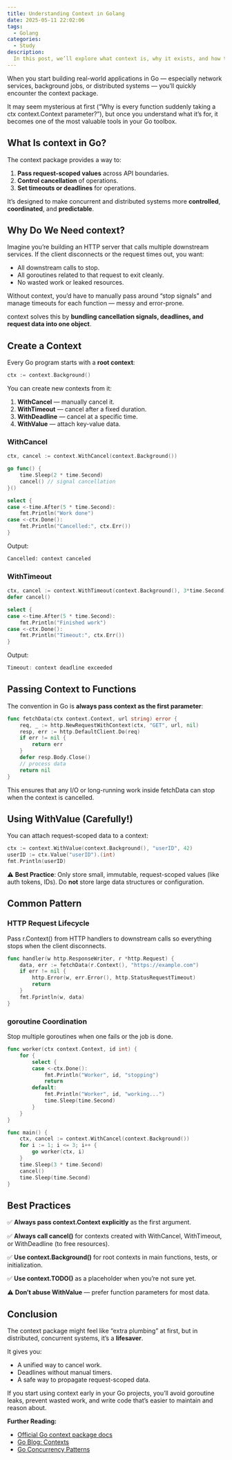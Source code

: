 ```yaml
---
title: Understanding Context in Golang
date: 2025-05-11 22:02:06
tags:
  - Golang
categories:
  - Study
description:
  In this post, we’ll explore what context is, why it exists, and how to use it effectively — with examples that are both beginner-friendly and grounded in real-world use cases.
---
```


When you start building real-world applications in Go — especially network services, background jobs, or distributed systems — you’ll quickly encounter the context package.

It may seem mysterious at first (“Why is every function suddenly taking a ctx context.Context parameter?”), but once you understand what it’s for, it becomes one of the most valuable tools in your Go toolbox.

## What Is context in Go?

The context package provides a way to:

1. **Pass request-scoped values** across API boundaries.
2. **Control cancellation** of operations.
3. **Set timeouts or deadlines** for operations.

It’s designed to make concurrent and distributed systems more **controlled**, **coordinated**, and **predictable**.

## Why Do We Need context?

Imagine you’re building an HTTP server that calls multiple downstream services. If the client disconnects or the request times out, you want:

- All downstream calls to stop.
- All goroutines related to that request to exit cleanly.
- No wasted work or leaked resources.

Without context, you’d have to manually pass around “stop signals” and manage timeouts for each function — messy and error-prone.

context solves this by **bundling cancellation signals, deadlines, and request data into one object**.

## Create a Context

Every Go program starts with a **root context**:

```go
ctx := context.Background()
```

You can create new contexts from it:

1. **WithCancel** — manually cancel it.
2. **WithTimeout** — cancel after a fixed duration.
3. **WithDeadline** — cancel at a specific time.
4. **WithValue** — attach key-value data.

### WithCancel

```go
ctx, cancel := context.WithCancel(context.Background())

go func() {
    time.Sleep(2 * time.Second)
    cancel() // signal cancellation
}()

select {
case <-time.After(5 * time.Second):
    fmt.Println("Work done")
case <-ctx.Done():
    fmt.Println("Cancelled:", ctx.Err())
}
```

Output:

```sh
Cancelled: context canceled
```

### WithTimeout

```go
ctx, cancel := context.WithTimeout(context.Background(), 3*time.Second)
defer cancel()

select {
case <-time.After(5 * time.Second):
    fmt.Println("Finished work")
case <-ctx.Done():
    fmt.Println("Timeout:", ctx.Err())
}
```

Output:

```go
Timeout: context deadline exceeded
```

## Passing Context to Functions

The convention in Go is **always pass context as the first parameter**:

```go
func fetchData(ctx context.Context, url string) error {
    req, _ := http.NewRequestWithContext(ctx, "GET", url, nil)
    resp, err := http.DefaultClient.Do(req)
    if err != nil {
        return err
    }
    defer resp.Body.Close()
    // process data
    return nil
}
```

This ensures that any I/O or long-running work inside fetchData can stop when the context is cancelled.

## Using WithValue (Carefully!)

You can attach request-scoped data to a context:

```go
ctx := context.WithValue(context.Background(), "userID", 42)
userID := ctx.Value("userID").(int)
fmt.Println(userID)
```

⚠️ **Best Practice**: Only store small, immutable, request-scoped values (like auth tokens, IDs). Do **not** store large data structures or configuration.

## Common Pattern

### HTTP Request Lifecycle

Pass r.Context() from HTTP handlers to downstream calls so everything stops when the client disconnects.

```go
func handler(w http.ResponseWriter, r *http.Request) {
    data, err := fetchData(r.Context(), "https://example.com")
    if err != nil {
        http.Error(w, err.Error(), http.StatusRequestTimeout)
        return
    }
    fmt.Fprintln(w, data)
}
```

### goroutine Coordination

Stop multiple goroutines when one fails or the job is done.

```go
func worker(ctx context.Context, id int) {
    for {
        select {
        case <-ctx.Done():
            fmt.Println("Worker", id, "stopping")
            return
        default:
            fmt.Println("Worker", id, "working...")
            time.Sleep(time.Second)
        }
    }
}

func main() {
    ctx, cancel := context.WithCancel(context.Background())
    for i := 1; i <= 3; i++ {
        go worker(ctx, i)
    }
    time.Sleep(3 * time.Second)
    cancel()
    time.Sleep(time.Second)
}
```

## Best Practices

✅ **Always pass context.Context explicitly** as the first argument.

✅ **Always call cancel()** for contexts created with WithCancel, WithTimeout, or WithDeadline (to free resources).

✅ **Use context.Background()** for root contexts in main functions, tests, or initialization.

✅ **Use context.TODO()** as a placeholder when you’re not sure yet.

⚠️ **Don’t abuse WithValue** — prefer function parameters for most data.

## Conclusion

The context package might feel like “extra plumbing” at first, but in distributed, concurrent systems, it’s a **lifesaver**.

It gives you:

- A unified way to cancel work.
- Deadlines without manual timers.
- A safe way to propagate request-scoped data.

If you start using context early in your Go projects, you’ll avoid goroutine leaks, prevent wasted work, and write code that’s easier to maintain and reason about.

**Further Reading:**

- [Official Go context package docs](https://pkg.go.dev/context)
- [Go Blog: Contexts](https://go.dev/blog/context)
- [Go Concurrency Patterns](https://go.dev/blog/pipelines)
